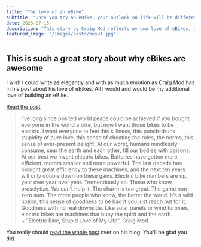 ```yaml
---
title: "The love of an eBike"
subtitle: "Once you try an eBike, your outlook on life will be different."
date: 2023-07-15
description: "This story by Craig Mod reflects my own love of eBikes, and is so well written, I just had to share it here."
featured_image: "/images/posts/besv1.jpg"
---
```


## This is such a great story about why eBikes are awesome

I wish I could write as elegantly and with as much emotion as Craig Mod has in his post about his love of eBikes. All I would add would be my additional love of building an eBike.

<a href="https://craigmod.com/essays/electric_bikes/" class="button" target="blank">Read the post</a>

> I’ve long since posited world peace could be achieved if you bought everyone in the world a bike, but now I want those bikes to be electric. I want everyone to feel this silliness, this punch-drunk stupidity of pure love, this sense of cheating the rules, the norms, this sense of ever-present delight. At our worst, humans mindlessly consume, sear the earth and each other, fill our bodies with poisons. At our best we invent electric bikes. Batteries have gotten more efficient, motors smaller and more powerful. The last decade has brought great efficiency to these machines, and the next ten years will only double down on these gains. Electric bike numbers are up, year over year over year. Tremendously so. Those who know, proselytize. We can’t help it. The charm is too great. The game non- zero sum. The more people who know, the better the world. It’s a wild notion, this sense of goodness to be had if you just reach out for it. Goodness with no real downside. Like solar panels or wind turbines, electric bikes are machines that buoy the spirit and the earth.<br>~ "Electric Bike, Stupid Love of My Life", Craig Mod.

You really should [read the whole post](https://craigmod.com/essays/electric_bikes/) over on his blog. You'll be glad you did.

